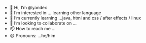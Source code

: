 - 👋 Hi, I’m @yandex
- 👀 I’m interested in ... learning other language
- 🌱 I’m currently learning ...java, html and css / after effects / linux
- 💞️ I’m looking to collaborate on ... 
- 📫 How to reach me ...
- 😄 Pronouns: ...he/him
  

<!---
yahiko/yahiko is a ✨ special ✨ repository because its `README.md` (this file) appears on your GitHub profile.
You can click the Preview link to take a look at your changes.
--->

